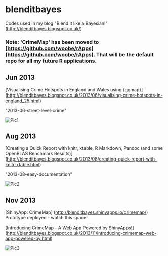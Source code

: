 # blenditbayes

Codes used in my blog "Blend it like a Bayesian!" (http://blenditbayes.blogspot.co.uk/)

### Note: 'CrimeMap' has been moved to [https://github.com/woobe/rApps](https://github.com/woobe/rApps). That will be the default repo for all my future R applications.


## Jun 2013

[Visualising Crime Hotspots in England and Wales using {ggmap}] (http://blenditbayes.blogspot.co.uk/2013/06/visualising-crime-hotspots-in-england_25.html)

"2013-06-street-level-crime"

![Pic1](http://woobe.bitbucket.org/images/blenditbayes/2013-06-street-level-crime/ex1.png)

## Aug 2013

[Creating a Quick Report with knitr, xtable, R Markdown, Pandoc (and some OpenBLAS Benchmark Results)] (http://blenditbayes.blogspot.co.uk/2013/08/creating-quick-report-with-knitr-xtable.html)

"2013-08-easy-documentation"

![Pic2](http://woobe.bitbucket.org/images/blenditbayes/2013-08-easy-documentation/output_pdf.png)

## Nov 2013

[ShinyApp: CrimeMap] (http://blenditbayes.shinyapps.io/crimemap/)
Prototype deployed - watch this space! 

[Introducing CrimeMap - A Web App Powered by ShinyApps!] (http://blenditbayes.blogspot.co.uk/2013/11/introducing-crimemap-web-app-powered-by.html)

![Pic3](http://1.bp.blogspot.com/-RbXzkyPofVg/Upi2R6XQrBI/AAAAAAAAAYY/SJxe32SLzhQ/s1600/CrimeMap_BlogPost_001.jpg)
